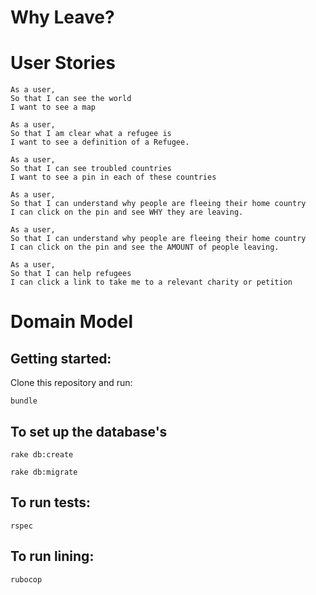 # Why Leave?

# User Stories 
```
As a user,
So that I can see the world
I want to see a map
```
```
As a user,
So that I am clear what a refugee is
I want to see a definition of a Refugee.
```
```
As a user,
So that I can see troubled countries
I want to see a pin in each of these countries
```
```
As a user,
So that I can understand why people are fleeing their home country
I can click on the pin and see WHY they are leaving.
```
```
As a user,
So that I can understand why people are fleeing their home country
I can click on the pin and see the AMOUNT of people leaving.
```
```
As a user,
So that I can help refugees
I can click a link to take me to a relevant charity or petition
```

# Domain Model
<add image in here>

## Getting started:
Clone this repository and run:
```
bundle
```
## To set up the database's
```
rake db:create
```
```
rake db:migrate
```

## To run tests:
```
rspec
```

## To run lining:
```
rubocop
```